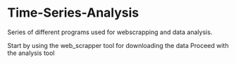 # Time-Series-Analysis
Series of different programs used for webscrapping and data analysis. 

Start by using the web_scrapper tool for downloading the data
Proceed with the analysis tool
